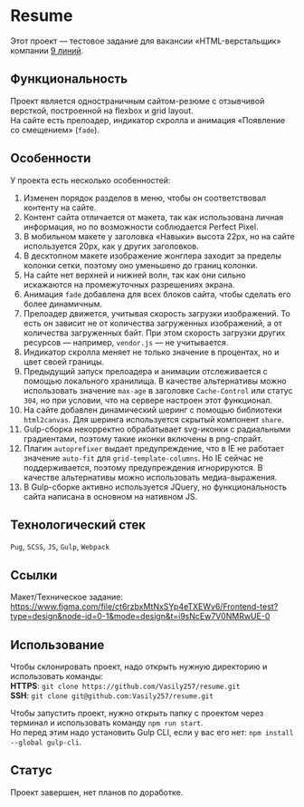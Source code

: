 # Resume
Этот проект — тестовое задание для вакансии «HTML-верстальщик» компании [9 линий](https://ninelines.agency/).

## Функциональность
Проект является одностраничным сайтом-резюме с отзывчивой версткой, построенной на flexbox и grid layout.  
На сайте есть прелоадер, индикатор скролла и анимация «Появление со смещением» (`fade`).  

## Особенности
У проекта есть несколько особенностей:
1. Изменен порядок разделов в меню, чтобы он соответствовал контенту на сайте.
2. Контент сайта отличается от макета, так как использована личная информация, но по возможности соблюдается Perfect Pixel.
3. В мобильном макете у заголовка «Навыки» высота 22px, но на сайте используется 20px, как у других заголовков.
4. В десктопном макете изображение жонглера заходит за пределы колонки сетки, поэтому оно уменьшено до границ колонки.
5. На сайте нет верхней и нижней волн, так как они сильно искажаются на промежуточных разрешениях экрана.
6. Анимация `fade` добавлена для всех блоков сайта, чтобы сделать его более динамичным.
7. Прелоадер движется, учитывая скорость загрузки изображений. То есть он зависит не от количества загруженных изображений,
а от количества загруженных байт. При этом скорость загрузки других ресурсов — например, `vendor.js` — не учитывается.
8. Индикатор скролла меняет не только значение в процентах, но и цвет своей границы.
9. Предыдущий запуск прелоадера и анимации отслеживается с помощью локального хранилища. В качестве альтернативы можно использовать
значение `max-age` в заголовке `Cache-Control` или статус `304`, но при условии, что на сервере настроен этот функционал.
10. На сайте добавлен динамический шеринг с помощью библиотеки `html2canvas`. Для шеринга используется скрытый компонент `share`.
11. Gulp-сборка некорректно обрабатывает svg-иконки с радиальными градиентами, поэтому такие иконки включены в png-спрайт.
12. Плагин `autoprefixer` выдает предупреждение, что в IE не работает значение 	 `auto-fit` для `grid-template-columns`.
Но IE сейчас не поддерживается, поэтому предупреждения игнорируются. В качестве альтернативы можно использовать медиа-выражения.
13. В Gulp-сборке активно используется JQuery, но функциональность сайта написана в основном на нативном JS.

## Технологический стек
`Pug`, `SCSS`, `JS`, `Gulp`, `Webpack`

## Ссылки
Макет/Техническое задание: https://www.figma.com/file/ct6rzbxMtNxSYp4eTXEWv6/Frontend-test?type=design&node-id=0-1&mode=design&t=i9sNcEw7V0NMRwUE-0  

## Использование
Чтобы склонировать проект, надо открыть нужную директорию и использовать команды:  
**HTTPS**: `git clone https://github.com/Vasily257/resume.git`  
**SSH**: `git clone git@github.com:Vasily257/resume.git`  

Чтобы запустить проект, нужно открыть папку с проектом через терминал и использовать команду `npm run start`.  
Но перед этим надо установить Gulp CLI, если у вас его нет: `npm install --global gulp-cli`.  

## Статус
Проект завершен, нет планов по доработке.
